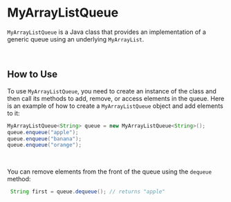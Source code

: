 # __MyArrayListQueue__
 `MyArrayListQueue` is a Java class that provides an implementation of a generic queue using an underlying `MyArrayList`.

<br />

## __How to Use__
To use `MyArrayListQueue`, you need to create an instance of the class and then call its methods to add, remove, or access elements in the queue. Here is an example of how to create a `MyArrayListQueue` object and add elements to it:

```java
MyArrayListQueue<String> queue = new MyArrayListQueue<String>();
queue.enqueue("apple");
queue.enqueue("banana");
queue.enqueue("orange");
```

<br />

You can remove elements from the front of the queue using the `dequeue` method:
```java 
 String first = queue.dequeue(); // returns "apple"
 ```

<br />
